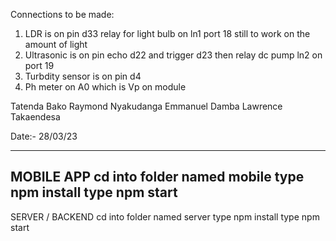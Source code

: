 
 Connections to be made: 
  1. LDR is on pin d33 relay for light bulb on ln1 port 18 still to work on the amount of light 
  2. Ultrasonic is on pin echo d22 and trigger d23 then relay dc pump ln2 on port 19
  3. Turbdity sensor is on pin d4 
  4. Ph meter on A0 which is Vp on module 

 Tatenda Bako 
 Raymond Nyakudanga 
 Emmanuel Damba 
 Lawrence Takaendesa

 Date:- 28/03/23

 ---------------------------------------------------------------------------------------------
 MOBILE APP
 cd into folder named mobile
 type npm install
 type npm start
 -----------------------------------------------------------------------------------------------

 SERVER / BACKEND
cd into folder named server
type npm install
type npm start
